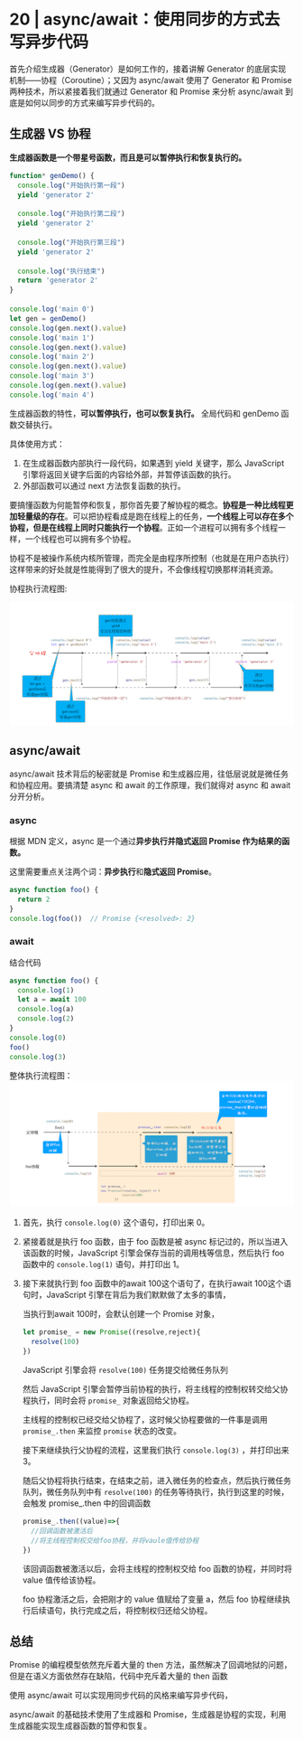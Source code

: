 # 20 | async/await：使用同步的方式去写异步代码
首先介绍生成器（Generator）是如何工作的，接着讲解 Generator 的底层实现机制——协程（Coroutine）；又因为 async/await 使用了 Generator 和 Promise 两种技术，所以紧接着我们就通过 Generator 和 Promise 来分析 async/await 到底是如何以同步的方式来编写异步代码的。
## 生成器 VS 协程

**生成器函数是一个带星号函数，而且是可以暂停执行和恢复执行的。**
```javascript
function* genDemo() {
  console.log("开始执行第一段")
  yield 'generator 2'

  console.log("开始执行第二段")
  yield 'generator 2'

  console.log("开始执行第三段")
  yield 'generator 2'

  console.log("执行结束")
  return 'generator 2'
}

console.log('main 0')
let gen = genDemo()
console.log(gen.next().value)
console.log('main 1')
console.log(gen.next().value)
console.log('main 2')
console.log(gen.next().value)
console.log('main 3')
console.log(gen.next().value)
console.log('main 4')
```
生成器函数的特性，**可以暂停执行，也可以恢复执行。** 全局代码和 genDemo 函数交替执行。

具体使用方式：
1. 在生成器函数内部执行一段代码，如果遇到 yield 关键字，那么 JavaScript 引擎将返回关键字后面的内容给外部，并暂停该函数的执行。
2. 外部函数可以通过 next 方法恢复函数的执行。

要搞懂函数为何能暂停和恢复，那你首先要了解协程的概念。**协程是一种比线程更加轻量级的存在**。可以把协程看成是跑在线程上的任务，**一个线程上可以存在多个协程，但是在线程上同时只能执行一个协程**。正如一个进程可以拥有多个线程一样，一个线程也可以拥有多个协程。

协程不是被操作系统内核所管理，而完全是由程序所控制（也就是在用户态执行）这样带来的好处就是性能得到了很大的提升，不会像线程切换那样消耗资源。

协程执行流程图:

![20 async_await：使用同步的方式去写异步代码-2024-02-13-23-18-45](/attachments/20%20async_await：使用同步的方式去写异步代码-2024-02-13-23-18-45.png)

## async/await
async/await 技术背后的秘密就是 Promise 和生成器应用，往低层说就是微任务和协程应用。要搞清楚 async 和 await 的工作原理，我们就得对 async 和 await 分开分析。

### async
根据 MDN 定义，async 是一个通过**异步执行并隐式返回 Promise 作为结果的函数。**

这里需要重点关注两个词：**异步执行**和**隐式返回 Promise**。

```javascript
async function foo() {
  return 2
}
console.log(foo())  // Promise {<resolved>: 2}
```

### await
结合代码
```javascript
async function foo() {
  console.log(1)
  let a = await 100
  console.log(a)
  console.log(2)
}
console.log(0)
foo()
console.log(3)
```

整体执行流程图：
![20 async_await：使用同步的方式去写异步代码-2024-02-13-23-48-08](/attachments/20%20async_await：使用同步的方式去写异步代码-2024-02-13-23-48-08.png)

1. 首先，执行 `console.log(0)` 这个语句，打印出来 0。
2. 紧接着就是执行 foo 函数，由于 foo 函数是被 async 标记过的，所以当进入该函数的时候，JavaScript 引擎会保存当前的调用栈等信息，然后执行 foo 函数中的 `console.log(1)` 语句，并打印出 1。
3. 接下来就执行到 foo 函数中的await 100这个语句了，在执行await 100这个语句时，JavaScript 引擎在背后为我们默默做了太多的事情，
   
   当执行到await 100时，会默认创建一个 Promise 对象，
    ```javascript
    let promise_ = new Promise((resolve,reject){
      resolve(100)
    })
    ```
    JavaScript 引擎会将 `resolve(100)` 任务提交给微任务队列
    
    然后 JavaScript 引擎会暂停当前协程的执行，将主线程的控制权转交给父协程执行，同时会将 `promise_` 对象返回给父协程。
    
    主线程的控制权已经交给父协程了，这时候父协程要做的一件事是调用 `promise_.then` 来监控 `promise` 状态的改变。

    接下来继续执行父协程的流程，这里我们执行 `console.log(3)` ，并打印出来 3。

    随后父协程将执行结束，在结束之前，进入微任务的检查点，然后执行微任务队列，微任务队列中有 `resolve(100)` 的任务等待执行，执行到这里的时候，会触发 promise_.then 中的回调函数

    ```javascript
    promise_.then((value)=>{
      //回调函数被激活后
      //将主线程控制权交给foo协程，并将vaule值传给协程
    })
    ```
    该回调函数被激活以后，会将主线程的控制权交给 foo 函数的协程，并同时将 value 值传给该协程。
    
    foo 协程激活之后，会把刚才的 value 值赋给了变量 a，然后 foo 协程继续执行后续语句，执行完成之后，将控制权归还给父协程。


## 总结
Promise 的编程模型依然充斥着大量的 then 方法，虽然解决了回调地狱的问题，但是在语义方面依然存在缺陷，代码中充斥着大量的 then 函数

使用 async/await 可以实现用同步代码的风格来编写异步代码，

async/await 的基础技术使用了生成器和 Promise，生成器是协程的实现，利用生成器能实现生成器函数的暂停和恢复。